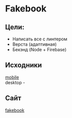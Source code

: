 # Fakebook  
## Цели:  
+ Написать все с линтером
+ Верста (адаптивная)  
+ Бекэнд (Node + Firebase)  
## Исходники  
[mobile](./sourceimgs/)  
desktop -  
## Сайт  
[fakebook](https://cakenumber1.github.io/fakebook) 